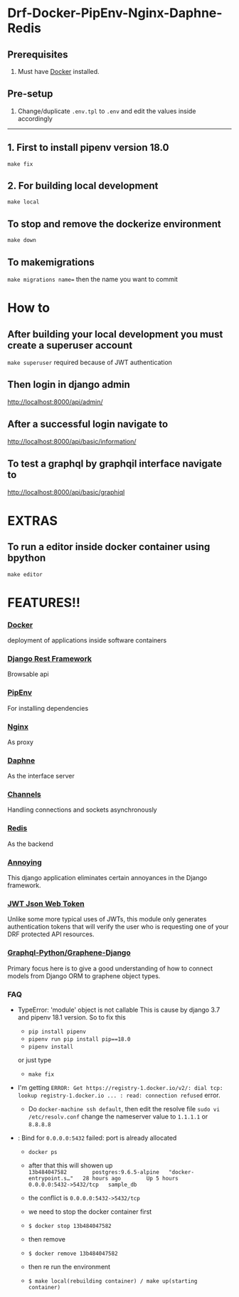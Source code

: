 # Drf-Docker-PipEnv-Nginx-Daphne-Redis

## Prerequisites

1. Must have [Docker](https://www.docker.com/get-started) installed.

## Pre-setup

1. Change/duplicate `.env.tpl` to `.env` and edit the values inside accordingly

------------------------------

## 1. First to install pipenv version 18.0
`make fix`

## 2. For building local development
`make local`

## To stop and remove the dockerize environment
`make down`

## To makemigrations
`make migrations name=` then the name you want to commit

# How to

## After building your local development you must create a superuser account
`make superuser` required because of JWT authentication

## Then login in django admin
[http://localhost:8000/api/admin/](http://localhost:8000/api/admin)

## After a successful login navigate to
[http://localhost:8000/api/basic/information/](http://localhost:8000/api/basic/information/)

## To test a graphql by graphqil interface navigate to 
[http://localhost:8000/api/basic/graphiql](http://localhost:8000/api/basic/graphiql)

# EXTRAS
## To run a editor inside docker container using bpython
`make editor`

# FEATURES!!

### [Docker](https://docs.docker.com/compose/) <br />
deployment of applications inside software containers

### [Django Rest Framework](https://www.django-rest-framework.org/) <br />
Browsable api

### [PipEnv](https://pipenv.readthedocs.io/) <br />
For installing dependencies

### [Nginx](https://docs.nginx.com/nginx/admin-guide/web-server/reverse-proxy/) <br />
As proxy

### [Daphne](https://github.com/django/daphne) <br />
As the interface server

### [Channels](https://channels.readthedocs.io/en/latest/)
Handling connections and sockets asynchronously

### [Redis](http://docs.celeryproject.org/en/latest/getting-started/brokers/redis.html) <br />
As the backend

### [Annoying](https://github.com/skorokithakis/django-annoying) <br />
This django application eliminates certain annoyances in the Django framework.

### [JWT Json Web Token](https://github.com/GetBlimp/django-rest-framework-jwt) <br />
Unlike some more typical uses of JWTs, this module only generates authentication tokens that will verify the user who is requesting one of your DRF protected API resources.

### [Graphql-Python/Graphene-Django](http://docs.graphene-python.org/projects/django/en/latest/) <br />
Primary focus here is to give a good understanding of how to connect models from Django ORM to graphene object types.

### FAQ
* TypeError: 'module' object is not callable
This is cause by django 3.7 and pipenv 18.1 version. So to fix this 

	* `pip install pipenv`
	* `pipenv run pip install pip==18.0`
	* `pipenv install`
    
    or just type
    
    * `make fix`

* I'm getting `ERROR: Get https://registry-1.docker.io/v2/: dial tcp: lookup registry-1.docker.io ... : read: connection refused` error.

    * Do `docker-machine ssh default`, then edit the resolve file `sudo vi /etc/resolv.conf` change the nameserver value to `1.1.1.1` or `8.8.8.8`
    
* : Bind for `0.0.0.0:5432` failed: port is already allocated
    
    * `docker ps`
    * after that this will showen up <br />
    ```13b484047582        postgres:9.6.5-alpine   "docker-entrypoint.s…"   28 hours ago        Up 5 hours          0.0.0.0:5432->5432/tcp   sample_db```
    
    * the conflict is ```0.0.0.0:5432->5432/tcp```
    * we need to stop the docker container first
    * `$ docker stop 13b484047582`
    * then remove 
    * `$ docker remove 13b484047582`
    * then re run the environment
    * `$ make local(rebuilding container) / make up(starting container)`

    
    
